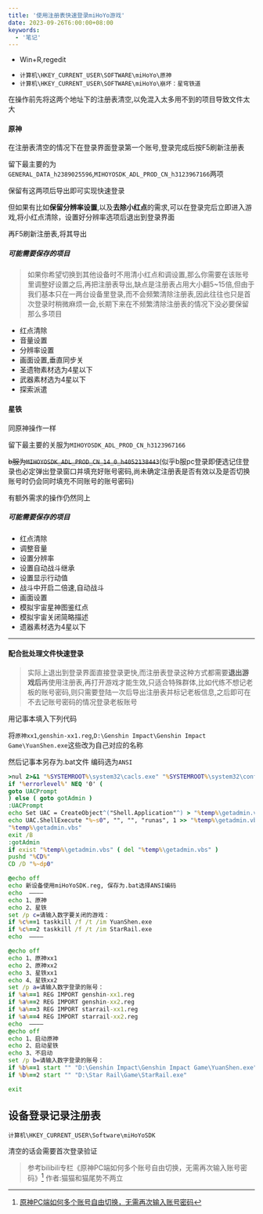 ```yaml
---
title: '使用注册表快速登录miHoYo游戏'
date: 2023-09-26T6:00:00+08:00
keywords:
  - '笔记'
---
```


- Win+R,regedit
<!--more-->
- `计算机\HKEY_CURRENT_USER\SOFTWARE\miHoYo\原神`
- `计算机\HKEY_CURRENT_USER\SOFTWARE\miHoYo\崩坏：星穹铁道`


在操作前先将这两个地址下的注册表清空,以免混入太多用不到的项目导致文件太大

#### 原神

在注册表清空的情况下在登录界面登录第一个账号,登录完成后按F5刷新注册表

留下最主要的为`GENERAL_DATA_h2389025596`,`MIHOYOSDK_ADL_PROD_CN_h3123967166`两项

保留有这两项后导出即可实现快速登录

但如果有比如**保留分辨率设置**,以及**去除小红点**的需求,可以在登录完后立即进入游戏,将小红点清除，设置好分辨率选项后退出到登录界面

再F5刷新注册表,将其导出

##### 可能需要保存的项目

> 如果你希望切换到其他设备时不用清小红点和调设置,那么你需要在该账号里调整好设置之后,再把注册表导出,缺点是注册表占用大小翻5~15倍,但由于我们基本只在一两台设备里登录,而不会频繁清除注册表,因此往往也只是首次登录时稍微麻烦一会,长期下来在不频繁清除注册表的情况下没必要保留那么多项目

- 红点清除
- 音量设置
- 分辨率设置
- 画面设置,垂直同步关
- 圣遗物素材选为4星以下
- 武器素材选为4星以下
- 探索派遣

#### 星铁

同原神操作一样

留下最主要的关服为`MIHOYOSDK_ADL_PROD_CN_h3123967166`

~~b服为`MIHOYOSDK_ADL_PROD_CN_14_0_h4052138443`~~(似乎b服pc登录即便选记住登录也必定弹出登录窗口并填充好账号密码,尚未确定注册表是否有效以及是否切换账号时仍会同时填充不同账号的账号密码)

有额外需求的操作仍然同上

##### 可能需要保存的项目

- 红点清除
- 调整音量
- 设置分辨率
- 设置自动战斗继承
- 设置显示行动值
- 战斗中开启二倍速,自动战斗
- 画面设置
- 模拟宇宙星神图鉴红点
- 模拟宇宙关闭简略描述
- 遗器素材选为4星以下

---

#### 配合批处理文件快速登录

> 实际上退出到登录界面直接登录更快,而注册表登录这种方式都需要**退出游戏后**再使用注册表,再打开游戏才能生效,只适合特殊群体,比如代练不想记老板的账号密码,则只需要登陆一次后导出注册表并标记老板信息,之后即可在不去记账号密码的情况登录老板账号

用记事本填入下列代码 

将`原神xx1`,`genshin-xx1.reg`,`D:\Genshin Impact\Genshin Impact Game\YuanShen.exe`这些改为自己对应的名称

然后记事本另存为.bat文件 编码选为`ANSI`

```bat
>nul 2>&1 "%SYSTEMROOT%\system32\cacls.exe" "%SYSTEMROOT%\system32\config\system"
if '%errorlevel%' NEQ '0' (
goto UACPrompt
) else ( goto gotAdmin )
:UACPrompt
echo Set UAC = CreateObject^("Shell.Application"^) > "%temp%\getadmin.vbs"
echo UAC.ShellExecute "%~s0", "", "", "runas", 1 >> "%temp%\getadmin.vbs"
"%temp%\getadmin.vbs"
exit /B
:gotAdmin
if exist "%temp%\getadmin.vbs" ( del "%temp%\getadmin.vbs" )
pushd "%CD%"
CD /D "%~dp0"

@echo off
echo 新设备使用miHoYoSDK.reg, 保存为.bat选择ANSI编码
echo  ————
echo 1、原神
echo 2、星铁
set /p c=请输入数字要关闭的游戏：
if %c%==1 taskkill /f /t /im YuanShen.exe
if %c%==2 taskkill /f /t /im StarRail.exe
echo  ————

@echo off
echo 1、原神xx1
echo 2、原神xx2
echo 3、星铁xx1
echo 4、星铁xx2
set /p a=请输入数字登录的账号：
if %a%==1 REG IMPORT genshin-xx1.reg
if %a%==2 REG IMPORT genshin-xx2.reg
if %a%==3 REG IMPORT starrail-xx1.reg
if %a%==4 REG IMPORT starrail-xx2.reg
echo  ————
@echo off
echo 1、启动原神
echo 2、启动星铁
echo 3、不启动
set /p b=请输入数字登录的账号：
if %b%==1 start "" "D:\Genshin Impact\Genshin Impact Game\YuanShen.exe"
if %b%==2 start "" "D:\Star Rail\Game\StarRail.exe"

exit
```

## 设备登录记录注册表

`计算机\HKEY_CURRENT_USER\Software\miHoYoSDK`

清空的话会需要首次登录验证

> 参考bilibili专栏《原神PC端如何多个账号自由切换，无需再次输入账号密码》[^1] 作者:猫猫和猫尾势不两立

[^1]: [原神PC端如何多个账号自由切换，无需再次输入账号密码](https://www.bilibili.com/read/cv11004659/)